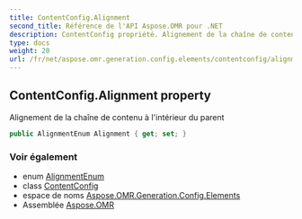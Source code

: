 ```yaml
---
title: ContentConfig.Alignment
second_title: Référence de l'API Aspose.OMR pour .NET
description: ContentConfig propriété. Alignement de la chaîne de contenu à lintérieur du parent
type: docs
weight: 20
url: /fr/net/aspose.omr.generation.config.elements/contentconfig/alignment/
---
```

## ContentConfig.Alignment property

Alignement de la chaîne de contenu à l'intérieur du parent

```csharp
public AlignmentEnum Alignment { get; set; }
```

### Voir également

* enum [AlignmentEnum](../../../aspose.omr.generation.config.enums/alignmentenum/)
* class [ContentConfig](../)
* espace de noms [Aspose.OMR.Generation.Config.Elements](../../contentconfig/)
* Assemblée [Aspose.OMR](../../../)


